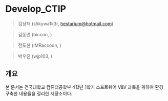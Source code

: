# Develop_CTIP
> 김상재 (s5kywa1k3r, hestarium@hotmail.com)

> 김동언 (biccon, )

> 전도현 (IMRaccoon, )

> 박우진 (wjp103, )

## 개요
본 문서는 건국대학교 컴퓨터공학부 4학년 1학기 소프트웨어 V&V 과목을 위하여 환경 구축한 내용들을 정리한 저장소이다.
